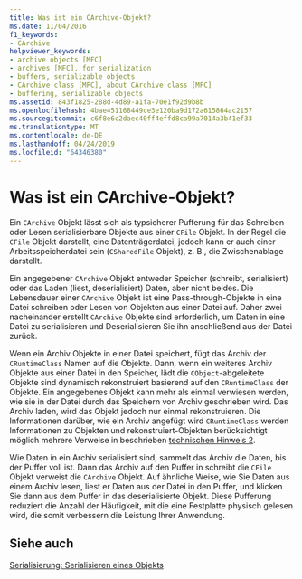 ```yaml
---
title: Was ist ein CArchive-Objekt?
ms.date: 11/04/2016
f1_keywords:
- CArchive
helpviewer_keywords:
- archive objects [MFC]
- archives [MFC], for serialization
- buffers, serializable objects
- CArchive class [MFC], about CArchive class [MFC]
- buffering, serializable objects
ms.assetid: 843f1825-288d-4d89-a1fa-70e1f92d9b8b
ms.openlocfilehash: 4bae451168449ce3e120ba9d172a615864ac2157
ms.sourcegitcommit: c6f8e6c2daec40ff4effd8ca99a7014a3b41ef33
ms.translationtype: MT
ms.contentlocale: de-DE
ms.lasthandoff: 04/24/2019
ms.locfileid: "64346380"
---
```

# <a name="what-is-a-carchive-object"></a>Was ist ein CArchive-Objekt?

Ein `CArchive` Objekt lässt sich als typsicherer Pufferung für das Schreiben oder Lesen serialisierbare Objekte aus einer `CFile` Objekt. In der Regel die `CFile` Objekt darstellt, eine Datenträgerdatei, jedoch kann er auch einer Arbeitsspeicherdatei sein (`CSharedFile` Objekt), z. B., die Zwischenablage darstellt.

Ein angegebener `CArchive` Objekt entweder Speicher (schreibt, serialisiert) oder das Laden (liest, deserialisiert) Daten, aber nicht beides. Die Lebensdauer einer `CArchive` Objekt ist eine Pass-through-Objekte in eine Datei schreiben oder Lesen von Objekten aus einer Datei auf. Daher zwei nacheinander erstellt `CArchive` Objekte sind erforderlich, um Daten in eine Datei zu serialisieren und Deserialisieren Sie ihn anschließend aus der Datei zurück.

Wenn ein Archiv Objekte in einer Datei speichert, fügt das Archiv der `CRuntimeClass` Namen auf die Objekte. Dann, wenn ein weiteres Archiv Objekte aus einer Datei in den Speicher, lädt die `CObject`-abgeleitete Objekte sind dynamisch rekonstruiert basierend auf den `CRuntimeClass` der Objekte. Ein angegebenes Objekt kann mehr als einmal verwiesen werden, wie sie in der Datei durch das Speichern von Archiv geschrieben wird. Das Archiv laden, wird das Objekt jedoch nur einmal rekonstruieren. Die Informationen darüber, wie ein Archiv angefügt wird `CRuntimeClass` werden Informationen zu Objekten und rekonstruiert-Objekten berücksichtigt möglich mehrere Verweise in beschrieben [technischen Hinweis 2](../mfc/tn002-persistent-object-data-format.md).

Wie Daten in ein Archiv serialisiert sind, sammelt das Archiv die Daten, bis der Puffer voll ist. Dann das Archiv auf den Puffer in schreibt die `CFile` Objekt verweist die `CArchive` Objekt. Auf ähnliche Weise, wie Sie Daten aus einem Archiv lesen, liest er Daten aus der Datei in den Puffer, und klicken Sie dann aus dem Puffer in das deserialisierte Objekt. Diese Pufferung reduziert die Anzahl der Häufigkeit, mit die eine Festplatte physisch gelesen wird, die somit verbessern die Leistung Ihrer Anwendung.

## <a name="see-also"></a>Siehe auch

[Serialisierung: Serialisieren eines Objekts](../mfc/serialization-serializing-an-object.md)
